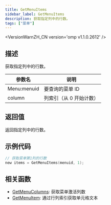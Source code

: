 ```yaml
---
title: GetMenuItems
sidebar_label: GetMenuItems
description: 获取指定列中的行数。
tags: ["菜单"]
---
```


<VersionWarnZH_CN version='omp v1.1.0.2612' />

## 描述

获取指定列中的行数。

| 参数名      | 说明                    |
| ----------- | ----------------------- |
| Menu:menuid | 要查询的菜单 ID         |
| column      | 列索引（从 0 开始计数） |

## 返回值

返回指定列中的行数。

## 示例代码

```c
// 获取菜单第1列的行数
new items = GetMenuItems(menuid, 1);
```

## 相关函数

- [GetMenuColumns](GetMenuColumns.md): 获取菜单激活列数
- [GetMenuItem](GetMenuItem.md): 通过行列索引获取单元格文本
